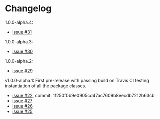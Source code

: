 # Changelog

1.0.0-alpha.4:
- [issue #31](https://github.com/Puzzlout/FrameworkMvc/issues/31)

1.0.0-alpha.3:
- [issue #30](https://github.com/Puzzlout/FrameworkMvc/issues/30)

1.0.0-alpha.2:
- [issue #29](https://github.com/Puzzlout/FrameworkMvc/issues/29)

v1.0.0-alpha.1: First pre-release with passing build on Travis CI testing instantiation of all the package classes.
- [issue #22](https://github.com/Puzzlout/FrameworkMvc/issues/22), commit: 1f250f0b9e0905cd47ac7609b8eecdb7212b63cb
- [issue #27](https://github.com/Puzzlout/FrameworkMvc/issues/27)
- [issue #26](https://github.com/Puzzlout/FrameworkMvc/issues/26)
- [issue #25](https://github.com/Puzzlout/FrameworkMvc/issues/25)
